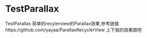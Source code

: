 # TestParallax
TestParallax
简单的recylerview的Parallax效果,参考链接https://github.com/yayaa/ParallaxRecyclerView
上下我的效果图吧
